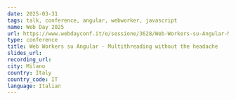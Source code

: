 ```yaml
---
date: 2025-03-31
tags: talk, conference, angular, webworker, javascript
name: Web Day 2025
url: https://www.webdayconf.it/e/sessione/3628/Web-Workers-su-Angular-Multithreading-senza-mal-di-testa
type: conference
title: Web Workers su Angular - Multithreading without the headache
slides_url:
recording_url:
city: Milano
country: Italy
country_code: IT
language: Italian
---
```

